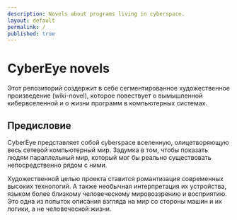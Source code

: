```yaml
---
description: Novels about programs living in cyberspace.
layout: default
permalink: /
published: true
---
```


# CyberEye novels

Этот репозиторий создержит в себе сегментированное художественное произведение \(wiki-novel\), которое повествует о вымышленной кибервселенной и о жизни программ в компьютерных системах.

## Предисловие

CyberEye представляет собой cyberspace вселенную, олицетворяющую весь сетевой компьютерный мир. Задумка в том, чтобы показать людям параллельный мир, который мог бы реально существовать непосредственно рядом с ними.

Художественной целью проекта ставится романтизация современных высоких технологий. А также необычная интерпретация их устройства, языком более близкому человеческому мировоззрению и восприятию. Это одна из попыток описания взгляда на мир со стороны машин и их логики, а не человеческой жизни.

